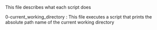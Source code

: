 This file describes what each script does

0-current_working_directory :
This file executes a script that prints the absolute path name of the current working directory